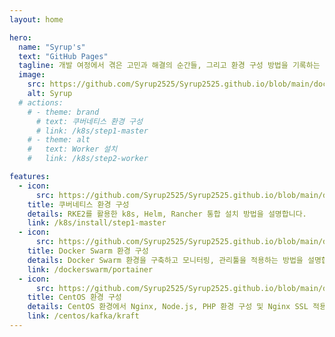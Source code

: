 ```yaml
---
layout: home

hero:
  name: "Syrup's"
  text: "GitHub Pages"
  tagline: 개발 여정에서 겪은 고민과 해결의 순간들, 그리고 환경 구성 방법을 기록하는 공간
  image:
    src: https://github.com/Syrup2525/Syrup2525.github.io/blob/main/docs/images/logo_circle.png?raw=true
    alt: Syrup
  # actions:
    # - theme: brand
      # text: 쿠버네티스 환경 구성
      # link: /k8s/step1-master
    # - theme: alt
    #   text: Worker 설치
    #   link: /k8s/step2-worker

features:
  - icon:
      src: https://github.com/Syrup2525/Syrup2525.github.io/blob/main/docs/images/kubernetes_logo.png?raw=true
    title: 쿠버네티스 환경 구성
    details: RKE2를 활용한 k8s, Helm, Rancher 통합 설치 방법을 설명합니다.
    link: /k8s/install/step1-master
  - icon:
      src: https://github.com/Syrup2525/Syrup2525.github.io/blob/main/docs/images/dockerswarm_logo.png?raw=true
    title: Docker Swarm 환경 구성
    details: Docker Swarm 환경을 구축하고 모니터링, 관리툴을 적용하는 방법을 설명합니다.
    link: /dockerswarm/portainer
  - icon:
      src: https://github.com/Syrup2525/Syrup2525.github.io/blob/main/docs/images/centos_logo.png?raw=true
    title: CentOS 환경 구성
    details: CentOS 환경에서 Nginx, Node.js, PHP 환경 구성 및 Nginx SSL 적용 방법을 설명합니다.
    link: /centos/kafka/kraft
---
```

